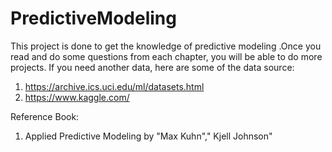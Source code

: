 # PredictiveModeling
This project is done to get the knowledge of predictive modeling
.Once you read and do some questions from each chapter, you will be able to do more projects.
If you need another data, here are some of the data source:
1) https://archive.ics.uci.edu/ml/datasets.html
2) https://www.kaggle.com/

Reference Book:
1) Applied Predictive Modeling by "Max Kuhn"," Kjell Johnson"